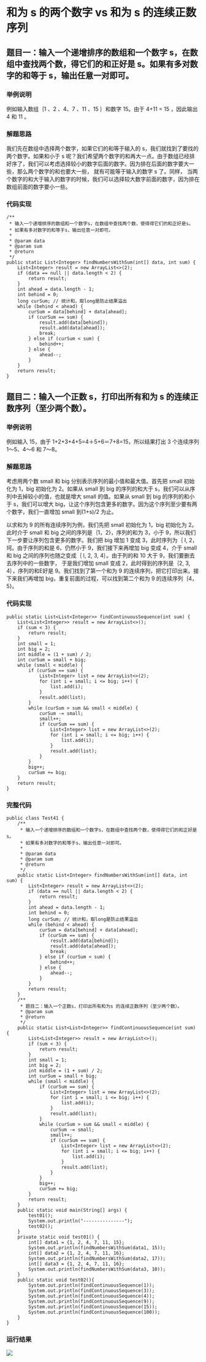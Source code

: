# 和为 s 的两个数字 vs 和为 s 的连续正数序列

## 题目一：输入一个递增排序的数组和一个数字 s，在数组中查找两个数，得它们的和正好是 s。如果有多对数字的和等于 s，输出任意一对即可。

### 举例说明

例如输入数组｛1 、2 、4、7 、11 、15 ｝和数字 15。由于 4+11 = 15 ，因此输出 4 和 11 。

### 解题思路

我们先在数组中选择两个数字，如果它们的和等于输入的 s，我们就找到了要找的两个数字。如果和小于 s 呢？我们希望两个数字的和再大一点。由于数组已经排好序了，我们可以考虑选择较小的数字后面的数字。因为排在后面的数字要大一些，那么两个数字的和也要大一些， 就有可能等于输入的数字 s 了。同样， 当两个数字的和大于输入的数字的时候，我们可以选择较大数字前面的数字，因为排在数组前面的数字要小一些。

### 代码实现

```
/**
 * 输入一个递增排序的数组和一个数字s，在数组中查找两个数，使得得它们的和正好是s。
 * 如果有多对数字的和等于s，输出任意一对即可。
 *
 * @param data
 * @param sum
 * @return
 */
public static List<Integer> findNumbersWithSum(int[] data, int sum) {
    List<Integer> result = new ArrayList<>(2);
    if (data == null || data.length < 2) {
        return result;
    }
    int ahead = data.length - 1;
    int behind = 0;
    long curSum; // 统计和，取long是防止结果溢出
    while (behind < ahead) {
        curSum = data[behind] + data[ahead];
        if (curSum == sum) {
            result.add(data[behind]);
            result.add(data[ahead]);
            break;
        } else if (curSum < sum) {
            behind++;
        } else {
            ahead--;
        }
    }
    return result;
}
```

## 题目二：输入一个正数 s，打印出所有和为 s 的连续正数序列（至少两个数）。

### 举例说明

例如输入 15，由于 1+2+3+4+5=4＋5+6＝7+8=15，所以结果打出 3 个连续序列 1～5、4～6 和 7～8。

### 解题思路

考虑用两个数 small 和 big 分别表示序列的最小值和最大值。首先把 small 初始化为 1，big 初始化为 2。如果从 small 到 big 的序列的和大于 s，我们可以从序列中去掉较小的值，也就是增大 small 的值。如果从 small 到 big 的序列的和小于 s，我们可以增大 big，让这个序列包含更多的数字。因为这个序列至少要有两个数字，我们一直增加 small 到(1+s)/2 为止。 

以求和为 9 的所有连续序列为例，我们先把 small 初始化为 1，big 初始化为 2。此时介于 small  和 big 之间的序列是｛1，2}，序列的和为 3，小于 9，所以我们下一步要让序列包含更多的数字。我们把 big 增加 1 变成 3，此时序列为｛ I, 2，坷。由于序列的和是 6，仍然小于 9，我们接下来再增加 big 变成 4，介于 small 和 big 之间的序列也随之变成｛ l, 2, 3, 4｝。由于列的和 10 大于 9，我们要删去去序列中的一些数字， 于是我们增加 small 变成 2，此时得到的序列是｛2, 3, 4｝，序列的和E好是 9。我们找到了第一个和为 9 的连续序列，把它打印出来。接下来我们再增加 big，重复前面的过程，可以找到第二个和为 9 的连续序列｛4，5}。

### 代码实现

```
public static List<List<Integer>> findContinuousSequence(int sum) {
    List<List<Integer>> result = new ArrayList<>();
    if (sum < 3) {
        return result;
    }
    int small = 1;
    int big = 2;
    int middle = (1 + sum) / 2;
    int curSum = small + big;
    while (small < middle) {
        if (curSum == sum) {
            List<Integer> list = new ArrayList<>(2);
            for (int i = small; i <= big; i++) {
                list.add(i);
            }
            result.add(list);
        }
        while (curSum > sum && small < middle) {
            curSum -= small;
            small++;
            if (curSum == sum) {
                List<Integer> list = new ArrayList<>(2);
                for (int i = small; i <= big; i++) {
                    list.add(i);
                }
                result.add(list);
            }
        }
        big++;
        curSum += big;
    }
    return result;
}
```

### 完整代码

```
public class Test41 {
    /**
     * 输入一个递增排序的数组和一个数字s，在数组中查找两个数，使得得它们的和正好是s。
     * 如果有多对数字的和等于s，输出任意一对即可。
     *
     * @param data
     * @param sum
     * @return
     */
    public static List<Integer> findNumbersWithSum(int[] data, int sum) {
        List<Integer> result = new ArrayList<>(2);
        if (data == null || data.length < 2) {
            return result;
        }
        int ahead = data.length - 1;
        int behind = 0;
        long curSum; // 统计和，取long是防止结果溢出
        while (behind < ahead) {
            curSum = data[behind] + data[ahead];
            if (curSum == sum) {
                result.add(data[behind]);
                result.add(data[ahead]);
                break;
            } else if (curSum < sum) {
                behind++;
            } else {
                ahead--;
            }
        }
        return result;
    }
    /**
     * 题目二：输入一个正数s，打印出所有和为s 的连续正数序列（至少两个数）。
     * @param sum
     * @return
     */
    public static List<List<Integer>> findContinuousSequence(int sum) {
        List<List<Integer>> result = new ArrayList<>();
        if (sum < 3) {
            return result;
        }
        int small = 1;
        int big = 2;
        int middle = (1 + sum) / 2;
        int curSum = small + big;
        while (small < middle) {
            if (curSum == sum) {
                List<Integer> list = new ArrayList<>(2);
                for (int i = small; i <= big; i++) {
                    list.add(i);
                }
                result.add(list);
            }
            while (curSum > sum && small < middle) {
                curSum -= small;
                small++;
                if (curSum == sum) {
                    List<Integer> list = new ArrayList<>(2);
                    for (int i = small; i <= big; i++) {
                        list.add(i);
                    }
                    result.add(list);
                }
            }
            big++;
            curSum += big;
        }
        return result;
    }
    public static void main(String[] args) {
        test01();
        System.out.println("---------------");
        test02();
    }
    private static void test01() {
        int[] data1 = {1, 2, 4, 7, 11, 15};
        System.out.println(findNumbersWithSum(data1, 15));
        int[] data2 = {1, 2, 4, 7, 11, 16};
        System.out.println(findNumbersWithSum(data2, 17));
        int[] data3 = {1, 2, 4, 7, 11, 16};
        System.out.println(findNumbersWithSum(data3, 10));
    }
    public static void test02(){
        System.out.println(findContinuousSequence(1));
        System.out.println(findContinuousSequence(3));
        System.out.println(findContinuousSequence(4));
        System.out.println(findContinuousSequence(9));
        System.out.println(findContinuousSequence(15));
        System.out.println(findContinuousSequence(100));
    }
}
```

### 运行结果

![](images/59.png)